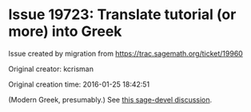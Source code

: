 # Issue 19723: Translate tutorial (or more) into Greek

Issue created by migration from https://trac.sagemath.org/ticket/19960

Original creator: kcrisman

Original creation time: 2016-01-25 18:42:51

(Modern Greek, presumably.)  See [this sage-devel discussion](https://groups.google.com/forum/#!topic/sage-devel/XC5_9QifhxE).
